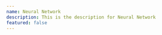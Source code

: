 ```yaml
---
name: Neural Network
description: This is the description for Neural Network
featured: false
---
```

